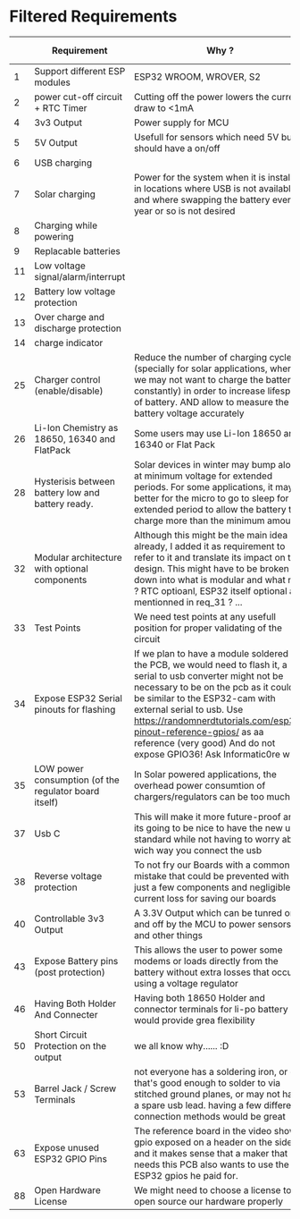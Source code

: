 # Filtered Requirements
|  | Requirement | Why ? | Discord username | Category | status |
|--|-------------|-------|------------------|----------|--------|
| 1  | Support different ESP modules                         | ESP32 WROOM, WROVER, S2                                                                                                                                                                                                                                                                                                                                          | wassfila       | uC           |  |
| 2  | power cut-off circuit + RTC Timer                     | Cutting off the power lowers the current draw to <1mA                                                                                                                                                                                                                                                                                                            | Informatic0re  | power        |  |
| 4  | 3v3 Output                                            | Power supply for MCU                                                                                                                                                                                                                                                                                                                                             | Andreas Spiess | power        |  |
| 5  | 5V Output                                             | Usefull for sensors which need 5V but should have a on/off                                                                                                                                                                                                                                                                                                       | Andreas Spiess | feature      |  |
| 6  | USB charging                                          |                                                                                                                                                                                                                                                                                                                                                                  | Andreas Spiess | charging     |  |
| 7  | Solar charging                                        | Power for the system when it is installed in locations where USB is not available and where swapping the battery every year or so is not desired                                                                                                                                                                                                                 | Andreas Spiess | charging     |  |
| 8  | Charging while powering                               |                                                                                                                                                                                                                                                                                                                                                                  | Andreas Spiess | charging     |  |
| 9  | Replacable batteries                                  |                                                                                                                                                                                                                                                                                                                                                                  | Andreas Spiess | battery      |  |
| 11 | Low voltage signal/alarm/interrupt                    |                                                                                                                                                                                                                                                                                                                                                                  | Andreas Spiess | power        |  |
| 12 | Battery low voltage protection                        |                                                                                                                                                                                                                                                                                                                                                                  | Andreas Spiess | battery      |  |
| 13 | Over charge and discharge protection                  |                                                                                                                                                                                                                                                                                                                                                                  | Andreas Spiess | battery      |  |
| 14 | charge indicator                                      |                                                                                                                                                                                                                                                                                                                                                                  | Andreas Spiess | charging     |  |
| 25 | Charger control (enable/disable)                      | Reduce the number of charging cycles (specially for solar applications, where we may not want to charge the battery constantly) in order to increase lifespan of battery. AND allow to measure the battery voltage accurately                                                                                                                                    | tealbrains     | charging     |  |
| 26 | Li-Ion Chemistry as 18650, 16340 and FlatPack         | Some users may use Li-Ion 18650 and 16340 or Flat Pack                                                                                                                                                                                                                                                                                                           | tealbrains     | battery      |  |
| 28 | Hysterisis between battery low and battery ready.     | Solar devices in winter may bump along at minimum voltage for extended periods.  For some applications, it may be better for the micro to go to sleep for an extended period to allow the battery to charge more than the minimum amount.                                                                                                                        | metimmee       | feature      |  |
| 32 | Modular architecture with optional components         | Although this might be the main idea already, I added it as requirement to refer to it and translate its impact on the design. This might have to be broken down into what is modular and what not ? RTC optioanl, ESP32 itself optional as mentionned in req_31 ? ...                                                                                           | wassfila       | organisation |  |
| 33 | Test Points                                           | We need test points at any usefull position for proper validating of the circuit                                                                                                                                                                                                                                                                                 | Informatic0re  | feature      |  |
| 34 | Expose ESP32 Serial pinouts for flashing              | If we plan to have a module soldered on the PCB, we would need to flash it, a serial to usb converter might not be necessary to be on the pcb as it could be similar to the ESP32-cam with external serial to usb. Use https://randomnerdtutorials.com/esp32-pinout-reference-gpios/ as aa reference (very good) And do not expose GPIO36! Ask Informatic0re why | wassfila       | uC           |  |
| 35 | LOW power consumption (of the regulator board itself) | In Solar powered applications, the overhead power consumtion of chargers/regulators can be too much.                                                                                                                                                                                                                                                             |                |              |  |
| 37 | Usb C                                                 | This will make it more future-proof and its going to be nice to have the new usb standard while not having to worry about wich way you connect the usb                                                                                                                                                                                                           | fabrifer020    | feature      |  |
| 38 | Reverse voltage protection                            | To not fry our Boards with a common mistake that could be prevented with just a few components and negligible current loss for saving our boards                                                                                                                                                                                                                 | fabrifer020    | safety       |  |
| 40 | Controllable 3v3 Output                               | A 3.3V Output which can be tunred on and off by the MCU to power sensors and other things                                                                                                                                                                                                                                                                        | leven          |              |  |
| 43 | Expose Battery pins (post protection)                 | This allows the user to power some modems or loads directly from the battery without extra losses that occur using a voltage regulator                                                                                                                                                                                                                           | tealbrains     | feature      |  |
| 46 | Having Both Holder And Connecter                      | Having both 18650 Holder and connector terminals for li-po battery would provide grea flexibility                                                                                                                                                                                                                                                                | Trance_Paradox | feature      |  |
| 50 | Short Circuit Protection on the output                | we all know why...... :D                                                                                                                                                                                                                                                                                                                                         | johnheuk       | safety       |  |
| 53 | Barrel Jack / Screw Terminals                         | not everyone has a soldering iron, or one that's good enough to solder to via stitched ground planes, or may not have a spare usb lead. having a few different connection methods would be great                                                                                                                                                                 | johnheuk       | feature      |  |
| 63 | Expose unused ESP32 GPIO Pins                         | The reference board in the video shows gpio exposed on a header on the sides, and it makes sense that a maker that needs this PCB also wants to use the ESP32 gpios he paid for.                                                                                                                                                                                 | wassfila       | uC           |  |
| 88 | Open Hardware License                                 | We might need to choose a license to open source our hardware properly                                                                                                                                                                                                                                                                                           | Noki           |              |  |
